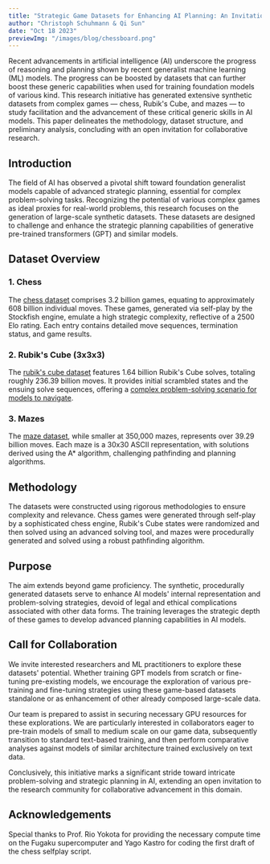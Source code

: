 ```yaml
---
title: "Strategic Game Datasets for Enhancing AI Planning: An Invitation for Collaborative Research"
author: "Christoph Schuhmann & Qi Sun"
date: "Oct 18 2023"
previewImg: "/images/blog/chessboard.png"
---
```


Recent advancements in artificial intelligence (AI) underscore the progress of reasoning and planning shown by recent generalist machine learning (ML) models. The progress can be boosted by datasets that can further boost these generic capabilities when used for training foundation models of various kind. This research initiative has generated extensive synthetic datasets from complex games — chess, Rubik's Cube, and mazes — to study facilitation and the advancement of these critical generic skills in AI models. This paper delineates the methodology, dataset structure, and preliminary analysis, concluding with an open invitation for collaborative research.

## Introduction

The field of AI has observed a pivotal shift toward foundation generalist models capable of advanced strategic planning, essential for complex problem-solving tasks. Recognizing the potential of various complex games as ideal proxies for real-world problems, this research focuses on the generation of large-scale synthetic datasets. These datasets are designed to challenge and enhance the strategic planning capabilities of generative pre-trained transformers (GPT) and similar models.

## Dataset Overview

### 1. Chess

The [chess dataset](https://huggingface.co/datasets/lfsm/chess) comprises 3.2 billion games, equating to approximately 608 billion individual moves. These games, generated via self-play by the Stockfish engine, emulate a high strategic complexity, reflective of a 2500 Elo rating. Each entry contains detailed move sequences, termination status, and game results.

### 2. Rubik's Cube (3x3x3)

The [rubik's cube dataset](https://huggingface.co/datasets/lfsm/cube) features 1.64 billion Rubik's Cube solves, totaling roughly 236.39 billion moves. It provides initial scrambled states and the ensuing solve sequences, offering a [complex problem-solving scenario for models to navigate](https://github.com/trincaog/magiccube/).

### 3. Mazes

The [maze dataset](https://huggingface.co/datasets/lfsm/maze), while smaller at 350,000 mazes, represents over 39.29 billion moves. Each maze is a 30x30 ASCII representation, with solutions derived using the A* algorithm, challenging pathfinding and planning algorithms.

## Methodology

The datasets were constructed using rigorous methodologies to ensure complexity and relevance. Chess games were generated through self-play by a sophisticated chess engine, Rubik's Cube states were randomized and then solved using an advanced solving tool, and mazes were procedurally generated and solved using a robust pathfinding algorithm.

## Purpose

The aim extends beyond game proficiency. The synthetic, procedurally generated datasets serve to enhance AI models' internal representation and problem-solving strategies, devoid of legal and ethical complications associated with other data forms. The training leverages the strategic depth of these games to develop advanced planning capabilities in AI models.

## Call for Collaboration

We invite interested researchers and ML practitioners to explore these datasets' potential. Whether training GPT models from scratch or fine-tuning pre-existing models, we encourage the exploration of various pre-training and fine-tuning strategies using these game-based datasets standalone or as enhancement of other already composed large-scale data.

Our team is prepared to assist in securing necessary GPU resources for these explorations. We are particularly interested in collaborators eager to pre-train models of small to medium scale on our game data, subsequently transition to standard text-based training, and then perform comparative analyses against models of similar architecture trained exclusively on text data.

Conclusively, this initiative marks a significant stride toward intricate problem-solving and strategic planning in AI, extending an open invitation to the research community for collaborative advancement in this domain.

## Acknowledgements

Special thanks to Prof. Rio Yokota for providing the necessary compute time on the Fugaku supercomputer and Yago Kastro for coding the first draft of the chess selfplay script.
